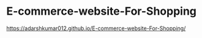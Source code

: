 # E-commerce-website-For-Shopping
https://adarshkumar012.github.io/E-commerce-website-For-Shopping/
